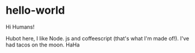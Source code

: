 # hello-world

Hi Humans!

Hubot here, I like Node. js and coffeescript (that's what I'm made of!).
I've had tacos on the moon.
HaHa
